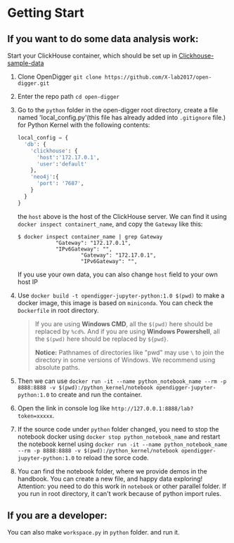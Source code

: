 # Getting Start

## If you want to do some data analysis work:
Start your ClickHouse container, which should be set up in [Clickhouse-sample-data](../sample_data/README.md)

1. Clone OpenDigger `git clone https://github.com/X-lab2017/open-digger.git`

2. Enter the repo path `cd open-digger`

3. Go to the `python` folder in the open-digger root directory, create a file named 'local_config.py'(this file has already added into `.gitignore` file.) for Python Kernel with the following contents:

   ```python
   local_config = {
     'db': {
       'clickhouse': {
         'host':'172.17.0.1', 
         'user':'default'
       },
       'neo4j':{
         'port': '7687',
       }
     }
   }
   ```
   the `host` above is the host of the ClickHouse server. We can find it using `docker inspect containert_name`, and copy the `Gateway` like this:

   ```shell
   $ docker inspect container_name | grep Gateway
               "Gateway": "172.17.0.1",
               "IPv6Gateway": "",
                       "Gateway": "172.17.0.1",
                       "IPv6Gateway": "",
   ```
    If you use your own data, you can also change `host` field to your own host IP
4. Use `docker build -t opendigger-jupyter-python:1.0 $(pwd)` to make a docker image, this image is based on `miniconda`. You can check the `Dockerfile` in root directory.

   > If you are using **Windows CMD**, all the `$(pwd)` here should be replaced by `%cd%`. And if you are using **Windows Powershell**,  all the `$(pwd)` here should be replaced by `${pwd}`.
   >
   > **Notice:** Pathnames of directories like "pwd" may use `\` to join the directory in some versions of Windows. We recommend using absolute paths.

5. Then we can use `docker run -it --name python_notebook_name --rm -p 8888:8888 -v $(pwd):/python_kernel/notebook opendigger-jupyter-python:1.0` to create and run the container.

6. Open the link in console log like `http://127.0.0.1:8888/lab?token=xxxxx`.

7. If the source code under `python` folder changed, you need to stop the notebook docker using `docker stop python_notebook_name` and restart the notebook kernel using `docker run -it --name python_notebook_name --rm -p 8888:8888 -v $(pwd):/python_kernel/notebook opendigger-jupyter-python:1.0` to reload the sorce code.

8. You can find the notebook folder, where we provide demos in the handbook. You can create a new file, and happy data exploring!
    Attention: you need to do this work in `notebook` or other parallel folder. If you run in root directory, it can't work because of python import rules.

## If you are a developer:

You can also make `workspace.py` in `python` folder. and run it.
